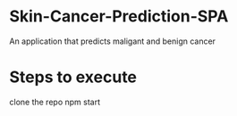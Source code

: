 # Skin-Cancer-Prediction-SPA
An application that predicts maligant and benign cancer

# Steps to execute
clone the repo
npm start

